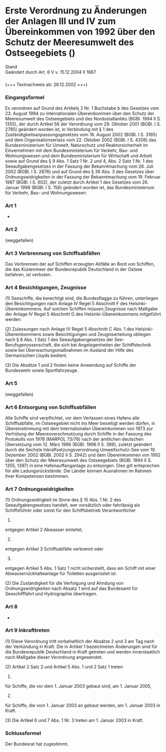 Erste Verordnung zu Änderungen der Anlagen III und IV zum Übereinkommen von 1992 über den Schutz der Meeresumwelt des Ostseegebiets ()
======================================================================================================================================

Stand  
Geändert durch Art. 6 V v. 15.12.2004 II 1667

### 

(+++ Textnachweis ab: 28.12.2002 +++)

### Eingangsformel

Es verordnen
auf Grund des Artikels 2 Nr. 1 Buchstabe b des Gesetzes vom 23. August 1994 zu internationalen Übereinkommen über den Schutz der Meeresumwelt des Ostseegebiets und des Nordostatlantiks (BGBl. 1994 II S. 1355), der durch Artikel 56 der Verordnung vom 29. Oktober 2001 (BGBl. I S. 2785) geändert worden ist, in Verbindung mit § 1 des Zuständigkeitsanpassungsgesetzes vom 16. August 2002 (BGBl. I S. 3165) und dem Organisationserlass vom 22. Oktober 2002 (BGBl. I S. 4206) das Bundesministerium für Umwelt, Naturschutz und Reaktorsicherheit im Einvernehmen mit dem Bundesministerium für Verkehr, Bau- und Wohnungswesen und dem Bundesministerium für Wirtschaft und Arbeit
sowie
auf Grund des § 9 Abs. 1 Satz 1 Nr. 2 und 4, Abs. 2 Satz 1 Nr. 1 des Seeaufgabengesetzes in der Fassung der Bekanntmachung vom 26. Juli 2002 (BGBl. I S. 2876) und auf Grund des § 36 Abs. 3 des Gesetzes über Ordnungswidrigkeiten in der Fassung der Bekanntmachung vom 19. Februar 1987 (BGBl. I S. 602), der zuletzt durch Artikel 1 des Gesetzes vom 26. Januar 1998 (BGBl. I S. 156) geändert worden ist, das Bundesministerium für Verkehr, Bau- und Wohnungswesen:

### Art 1

-

### Art 2

(weggefallen)

### Art 3 Verbrennung von Schiffsabfällen

Das Verbrennen der auf Schiffen erzeugten Abfälle an Bord von Schiffen, die das Küstenmeer der Bundesrepublik Deutschland in der Ostsee befahren, ist verboten.

### Art 4 Besichtigungen, Zeugnisse

(1) Seeschiffe, die berechtigt sind, die Bundesflagge zu führen, unterliegen den Besichtigungen nach Anlage IV Regel 5 Abschnitt F des Helsinki-Übereinkommens. Auf solchen Schiffen müssen Zeugnisse nach Maßgabe der Anlage IV Regel 5 Abschnitt G des Helsinki-Übereinkommens mitgeführt werden.

(2) Zulassungen nach Anlage IV Regel 5 Abschnitt C Abs. 1 des Helsinki-Übereinkommens sowie Besichtigungen und Zeugniserteilung obliegen nach § 6 Abs. 1 Satz 1 des Seeaufgabengesetzes der See-Berufsgenossenschaft, die sich bei Angelegenheiten der Schiffstechnik sowie bei Überwachungsmaßnahmen im Ausland der Hilfe des Germanischen Lloyds bedient.

(3) Die Absätze 1 und 2 finden keine Anwendung auf Schiffe der Bundeswehr sowie Sportfahrzeuge.

### Art 5

(weggefallen)

### Art 6 Entsorgung von Schiffsabfällen

Alle Schiffe sind verpflichtet, vor dem Verlassen eines Hafens alle Schiffsabfälle, im Ostseegebiet nicht ins Meer beseitigt werden dürfen, in Übereinstimmung mit dem Internationalen Übereinkommen von 1973 zur Verhütung der Meeresverschmutzung durch Schiffe in der Fassung des Protokolls von 1978 (MARPOL 73/78) nach der amtlichen deutschen Übersetzung vom 12. März 1996 (BGBl. 1996 II S. 399), zuletzt geändert durch die Sechste Inkraftsetzungsverordnung Umweltschutz-See vom 19. Dezember 2002 (BGBl. 2002 II S. 2942) und dem Übereinkommen von 1992 über den Schutz der Meeresumwelt des Ostseegebiets (BGBl. 1994 II S. 1355, 1397) in eine Hafenauffanganlage zu entsorgen. Dies gilt entsprechen für alle Ladungsrückstände. Die Länder können Ausnahmen im Rahmen ihrer Kompetenzen bestimmen.

### Art 7 Ordnungswidrigkeiten

(1) Ordnungswidrigkeit im Sinne des § 15 Abs. 1 Nr. 2 des Seeaufgabengesetzes handelt, wer vorsätzlich oder fahrlässig als Schiffsführer oder sonst für den Schiffsbetrieb Verantwortlicher

1.  
entgegen Artikel 2 Abwasser einleitet,

2.  
entgegen Artikel 3 Schiffsabfälle verbrennt oder

3.  
entgegen Artikel 5 Abs. 1 Satz 1 nicht sicherstellt, dass ein Schiff mit einer Abwasserrückhalteanlage für Toiletten ausgerüstet ist.

(2) Die Zuständigkeit für die Verfolgung und Ahndung von Ordnungswidrigkeiten nach Absatz 1 wird auf das Bundesamt für Seeschifffahrt und Hydrographie übertragen.

### Art 8

-

### Art 9 Inkrafttreten

(1) Diese Verordnung tritt vorbehaltlich der Absätze 2 und 3 am Tag nach der Verkündung in Kraft. Die in Artikel 1 bezeichneten Änderungen sind für die Bundesrepublik Deutschland in Kraft getreten und werden innerstaatlich nach Maßgabe dieser Verordnung angewendet.

(2) Artikel 2 Satz 2 und Artikel 5 Abs. 1 und 2 Satz 1 treten

1.  
für Schiffe, die vor dem 1. Januar 2003 gebaut sind, am 1. Januar 2005,

2.  
für Schiffe, die vom 1. Januar 2003 an gebaut werden, am 1. Januar 2003 in Kraft.

(3) Die Artikel 6 und 7 Abs. 1 Nr. 3 treten am 1. Januar 2003 in Kraft.

### Schlussformel

Der Bundesrat hat zugestimmt.
